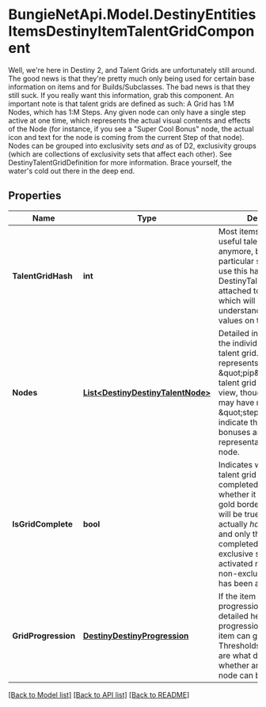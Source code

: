 # BungieNetApi.Model.DestinyEntitiesItemsDestinyItemTalentGridComponent
Well, we're here in Destiny 2, and Talent Grids are unfortunately still around.  The good news is that they're pretty much only being used for certain base information on items and for Builds/Subclasses. The bad news is that they still suck. If you really want this information, grab this component.  An important note is that talent grids are defined as such:  A Grid has 1:M Nodes, which has 1:M Steps.  Any given node can only have a single step active at one time, which represents the actual visual contents and effects of the Node (for instance, if you see a \"Super Cool Bonus\" node, the actual icon and text for the node is coming from the current Step of that node).  Nodes can be grouped into exclusivity sets *and* as of D2, exclusivity groups (which are collections of exclusivity sets that affect each other).  See DestinyTalentGridDefinition for more information. Brace yourself, the water's cold out there in the deep end.
## Properties

Name | Type | Description | Notes
------------ | ------------- | ------------- | -------------
**TalentGridHash** | **int** | Most items don&#39;t have useful talent grids anymore, but Builds in particular still do.  You can use this hash to lookup the DestinyTalentGridDefinition attached to this item, which will be crucial for understanding the node values on the item. | [optional] 
**Nodes** | [**List&lt;DestinyDestinyTalentNode&gt;**](DestinyDestinyTalentNode.md) | Detailed information about the individual nodes in the talent grid.  A node represents a single visual \&quot;pip\&quot; in the talent grid or Build detail view, though each node may have multiple \&quot;steps\&quot; which indicate the actual bonuses and visual representation of that node. | [optional] 
**IsGridComplete** | **bool** | Indicates whether the talent grid on this item is completed, and thus whether it should have a gold border around it.  Only will be true if the item actually *has* a talent grid, and only then if it is completed (i.e. every exclusive set has an activated node, and every non-exclusive set node has been activated) | [optional] 
**GridProgression** | [**DestinyDestinyProgression**](DestinyDestinyProgression.md) | If the item has a progression, it will be detailed here. A progression means that the item can gain experience. Thresholds of experience are what determines whether and when a talent node can be activated. | [optional] 

[[Back to Model list]](../README.md#documentation-for-models) [[Back to API list]](../README.md#documentation-for-api-endpoints) [[Back to README]](../README.md)

